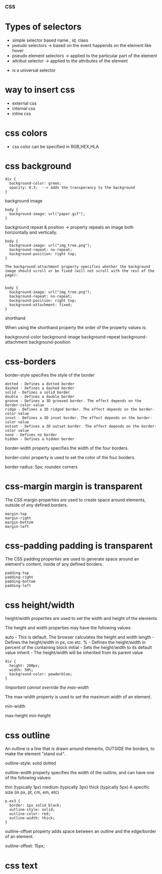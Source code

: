 ### CSS

# Types of selectors

- simple selector based name , id, class
- pseudo selectors -> based on the event happends on the element like hover
- pseudo element selectors -> applied to the particular part of the element
- attribut selector -> applied to the attributes of the element

* is a universal selector

# way to insert css

- external css
- internal css
- inline css

# css colors

- css color can be specified in RGB,HEX,HLA

# css background

```
div {
  background-color: green;
  opacity: 0.3;  --> adds the transperancy to the background
}

```

background image

```
body {
  background-image: url("paper.gif");
}
```

background repeat & position -> property repeats an image both horizontally and vertically.

```
body {
  background-image: url("img_tree.png");
  background-repeat: no-repeat;
  background-position: right top;
}
```

```
The background-attachment property specifies whether the background image should scroll or be fixed (will not scroll with the rest of the page):


body {
  background-image: url("img_tree.png");
  background-repeat: no-repeat;
  background-position: right top;
  background-attachment: fixed;
}
```

shorthand

When using the shorthand property the order of the property values is:

background-color
background-image
background-repeat
background-attachment
background-position

# css-borders

border-style specifies the style of the border

```
dotted - Defines a dotted border
dashed - Defines a dashed border
solid - Defines a solid border
double - Defines a double border
groove - Defines a 3D grooved border. The effect depends on the border-color value
ridge - Defines a 3D ridged border. The effect depends on the border-color value
inset - Defines a 3D inset border. The effect depends on the border-color value
outset - Defines a 3D outset border. The effect depends on the border-color value
none - Defines no border
hidden - Defines a hidden border
```

border-width property specifies the width of the four borders.

border-color property is used to set the color of the four borders.

border-radius: 5px; roundex corners

# css-margin margin is transparent

The CSS margin properties are used to create space around elements, outside of any defined borders.

```
margin-top
margin-right
margin-bottom
margin-left
```

# css-padding padding is transparent

The CSS padding properties are used to generate space around an element's content, inside of any defined borders.

```
padding-top
padding-right
padding-bottom
padding-left
```

# css height/width

height/width properties are used to set the width and height of the elements

The height and width properties may have the following values:

auto - This is default. The browser calculates the height and width
length - Defines the height/width in px, cm etc.
% - Defines the height/width in percent of the containing block
initial - Sets the height/width to its default value
inherit - The height/width will be inherited from its parent value

```
div {
  height: 200px;
  width: 50%;
  background-color: powderblue;
}
```

_!important cannot override the max-width_

The max-width property is used to set the maximum width of an element.

min-width

max-height
min-height

# css outline

An outline is a line that is drawn around elements, OUTSIDE the borders, to make the element "stand out".

outline-style: solid dotted

outline-width property specifies the width of the outline, and can have one of the following values:

thin (typically 1px)
medium (typically 3px)
thick (typically 5px)
A specific size (in px, pt, cm, em, etc)

```
p.ex3 {
  border: 1px solid black;
  outline-style: solid;
  outline-color: red;
  outline-width: thick;
}
```

outline-offset property adds space between an outline and the edge/border of an element.

outline-offset: 15px;

# css text
